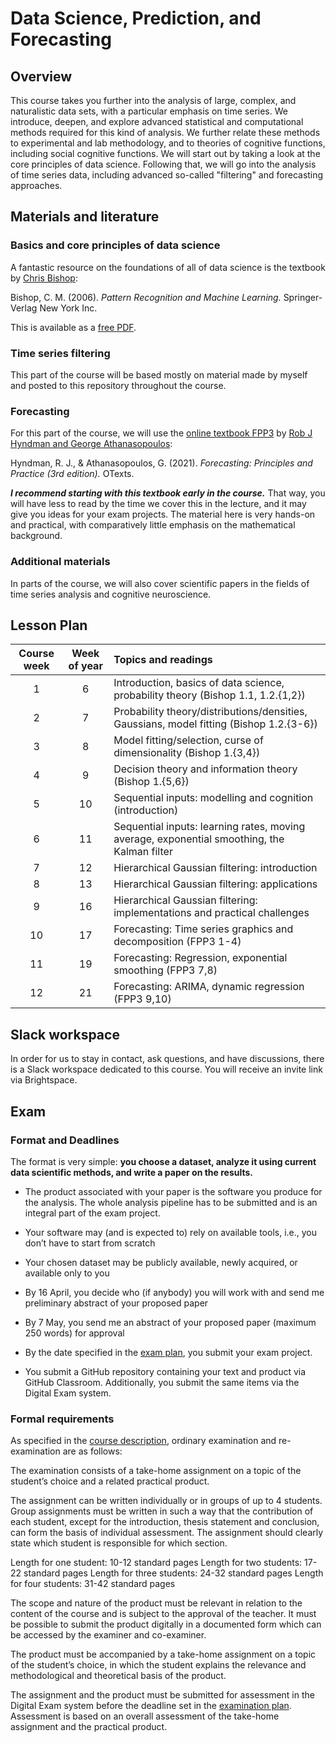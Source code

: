 # Data Science, Prediction, and Forecasting

## Overview

This course takes you further into the analysis of large, complex, and naturalistic data sets, with a particular emphasis on time series. We introduce, deepen, and explore advanced statistical and computational methods required for this kind of analysis. We further relate these methods to experimental and lab methodology, and to theories of cognitive functions, including social cognitive functions. We will start out by taking a look at the core principles of data science. Following that, we will go into the analysis of time series data, including advanced so-called "filtering" and forecasting approaches.

## Materials and literature

### Basics and core principles of data science

A fantastic resource on the foundations of all of data science is the textbook by [Chris Bishop](https://www.microsoft.com/en-us/research/people/cmbishop/):

Bishop, C. M. (2006). *Pattern Recognition and Machine Learning.* Springer-Verlag New York Inc.

This is available as a [free PDF](https://www.microsoft.com/en-us/research/uploads/prod/2006/01/Bishop-Pattern-Recognition-and-Machine-Learning-2006.pdf).

### Time series filtering

This part of the course will be based mostly on material made by myself and posted to this repository throughout the course.

### Forecasting

For this part of the course, we will use the [online textbook FPP3](https://otexts.com/fpp3/) by [Rob J Hyndman and George Athanasopoulos](https://otexts.com/fpp3/about-the-authors.html):

Hyndman, R. J., & Athanasopoulos, G. (2021). *Forecasting: Principles and Practice (3rd edition).* OTexts.

_**I recommend starting with this textbook early in the course.**_ That way, you will have less to read by the time we cover this in the lecture, and it may give you ideas for your exam projects. The material here is very hands-on and practical, with comparatively little emphasis on the mathematical background.

### Additional materials

In parts of the course, we will also cover scientific papers in the fields of time series analysis and cognitive neuroscience.

## Lesson Plan

| Course week | Week of year | Topics and readings                                                                         |
|:-----------:|:------------:|:--------------------------------------------------------------------------------------------|
| 1           | 6            | Introduction, basics of data science, probability theory (Bishop 1.1, 1.2.{1,2})            |
| 2           | 7            | Probability theory/distributions/densities, Gaussians, model fitting (Bishop 1.2.{3-6})     |
| 3           | 8            | Model fitting/selection, curse of dimensionality (Bishop 1.{3,4})                           |
| 4           | 9            | Decision theory and information theory (Bishop 1.{5,6})                                     |
| 5           | 10           | Sequential inputs: modelling and cognition (introduction)                                   |
| 6           | 11           | Sequential inputs: learning rates, moving average, exponential smoothing, the Kalman filter |
| 7           | 12           | Hierarchical Gaussian filtering: introduction                                               |
| 8           | 13           | Hierarchical Gaussian filtering: applications                                               |
| 9           | 16           | Hierarchical Gaussian filtering: implementations and practical challenges                   |
| 10          | 17           | Forecasting: Time series graphics and decomposition (FPP3 1-4)                              |
| 11          | 19           | Forecasting: Regression, exponential smoothing (FPP3 7,8)                                   |
| 12          | 21           | Forecasting: ARIMA, dynamic regression (FPP3 9,10)                                          |

## Slack workspace

In order for us to stay in contact, ask questions, and have discussions, there is a Slack workspace dedicated to this course. You will receive an invite link via Brightspace.

## Exam

### Format and Deadlines

The format is very simple: **you choose a dataset, analyze it using current data scientific methods, and write a paper on the results.**

- The product associated with your paper is the software you produce for the analysis. The whole analysis pipeline has to be submitted and is an integral part of the exam project.

- Your software may (and is expected to) rely on available tools, i.e., you don’t have to start from scratch

- Your chosen dataset may be publicly available, newly acquired, or available only to you

- By 16 April, you decide who (if anybody) you will work with and send me preliminary abstract of your proposed paper

- By 7 May, you send me an abstract of your proposed paper (maximum 250 words) for approval

- By the date specified in the [exam plan](https://studerende.au.dk/en/studies/subject-portals/arts/exams/exam-timetables-faculty-of-arts/147102-cognitive-science), you submit your exam project.

- You submit a GitHub repository containing your text and product via GitHub Classroom. Additionally, you submit the same items via the Digital Exam system.


### Formal requirements

As specified in the [course description](https://kursuskatalog.au.dk/en/course/114897/Data-Science-Prediction-and-Forecasting), ordinary examination and re-examination are as follows:

The examination consists of a take-home assignment on a topic of the student’s choice and a related practical product.

The assignment can be written individually or in groups of up to 4 students. Group assignments must be written in such a way that the contribution of each student, except for the introduction, thesis statement and conclusion, can form the basis of individual assessment. The assignment should clearly state which student is responsible for which section.

Length for one student: 10-12 standard pages
Length for two students: 17-22 standard pages
Length for three students: 24-32 standard pages
Length for four students: 31-42 standard pages

The scope and nature of the product must be relevant in relation to the content of the course and is subject to the approval of the teacher. It must be possible to submit the product digitally in a documented form which can be accessed by the examiner and co-examiner.

The product must be accompanied by a take-home assignment on a topic of the student’s choice, in which the student explains the relevance and methodological and theoretical basis of the product.

The assignment and the product must be submitted for assessment in the Digital Exam system before the deadline set in the [examination plan](https://studerende.au.dk/en/studies/subject-portals/arts/exams/exam-timetables-faculty-of-arts/147102-cognitive-science). Assessment is based on an overall assessment of the take-home assignment and the practical product.

